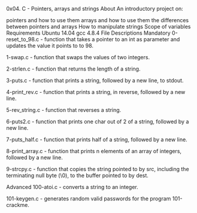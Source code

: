 0x04. C - Pointers, arrays and strings
About
An introductory project on:

pointers and how to use them
arrays and how to use them
the differences between pointers and arrays
How to manipulate strings
Scope of variables
Requirements
Ubuntu 14.04
gcc 4.8.4
File Descriptions
Mandatory
0-reset_to_98.c - function that takes a pointer to an int as parameter and updates the value it points to to 98.

1-swap.c - function that swaps the values of two integers.

2-strlen.c - function that returns the length of a string.

3-puts.c - function that prints a string, followed by a new line, to stdout.

4-print_rev.c - function that prints a string, in reverse, followed by a new line.

5-rev_string.c - function that reverses a string.

6-puts2.c - function that prints one char out of 2 of a string, followed by a new line.

7-puts_half.c - function that prints half of a string, followed by a new line.

8-print_array.c - function that prints n elements of an array of integers, followed by a new line.

9-strcpy.c - function that copies the string pointed to by src, including the terminating null byte (\0), to the buffer pointed to by dest.

Advanced
100-atoi.c - converts a string to an integer.

101-keygen.c - generates random valid passwords for the program 101-crackme.
